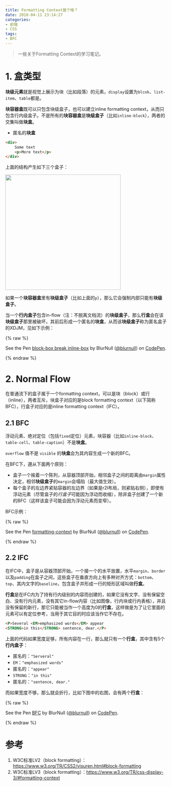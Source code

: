```yaml
---
title: Formatting Context是个啥？
date: 2018-04-11 23:14:27
categories:
- 前端
- CSS
tags:
- BFC
---
```


> 一些关于Formatting Context的学习笔记。
<!--more-->
# 1. 盒类型

**块级元素**就是视觉上展示为块（比如段落）的元素，`display`设置为`blcok`、`list-item`、`table`都是。

**块容器盒**既可以只包含块级盒子，也可以建立inline formatting context，从而只包含行内级盒子。不是所有的**块容器盒**是**块级盒子**（比如`inline-block`），两者的交集叫做**块盒**。

* 匿名的**块盒**

```html
<div>
    Some text
    <p>More text</p>
</div>
```

上面的结构产生如下三个盒子：

<img src="https://www.w3.org/TR/CSS2/images/anon-block.png" width=360>

如果一个**块容器盒**里有**块级盒子**（比如上面的`p`），那么它会强制内部只能有**块级盒子**。

当一个**行内盒子**包含in-flow（注：不脱离文档流）的**块级盒子**，那么**行盒**会在该**块级盒子**那里被破坏，其前后形成一个匿名的**块盒**，从而该**块级盒子**称为匿名盒子的XDJM，见如下示例：

{% raw %}
<p data-height="149" data-theme-id="dark" data-slug-hash="RMdmdJ" data-default-tab="html,result" data-user="blurnull" data-embed-version="2" data-pen-title="block-box break inline-box" class="codepen">See the Pen <a href="https://codepen.io/blurnull/pen/RMdmdJ/">block-box break inline-box</a> by BlurNull (<a href="https://codepen.io/blurnull">@blurnull</a>) on <a href="https://codepen.io">CodePen</a>.</p>
<script async src="https://static.codepen.io/assets/embed/ei.js"></script>
{% endraw %}

# 2. Normal Flow

在普通流下的盒子属于一个formatting context，可以是块（block）或行（inline），两者互斥，块盒子对应的是block formatting context（以下简称BFC），行盒子对应的是inline formatting context（IFC）。

## 2.1 BFC

浮动元素、绝对定位（包括`fixed`定位）元素，块容器（比如`inline-block`、`table-cell`、`table-caption`）不是**块盒**。

`overflow` 值不是 `visible` 的**块盒**会为其内容生成一个新的BFC。

在BFC下，遵从下面两个原则：

* 盒子一个挨着一个陈列，从容器顶部开始，相邻盒子之间的距离由`margin`属性决定，相邻**块级盒子**的`margin`会塌陷（最大值生效）。
* 每个盒子的左边界紧贴容器的左边界（如果是r2l布局，则紧贴右侧），即使有浮动元素（尽管盒子的*行盒子*可能因为浮动而收缩），除非盒子创建了一个新的BFC（这样该盒子可能会因为浮动元素而变窄）。

BFC示例：

{% raw %}
<p data-height="375" data-theme-id="dark" data-slug-hash="pLYQZe" data-default-tab="html,result" data-user="blurnull" data-embed-version="2" data-pen-title="formatting-context" class="codepen">See the Pen <a href="https://codepen.io/blurnull/pen/pLYQZe/">formatting-context</a> by BlurNull (<a href="https://codepen.io/blurnull">@blurnull</a>) on <a href="https://codepen.io">CodePen</a>.</p>
<script async src="https://static.codepen.io/assets/embed/ei.js"></script>
{% endraw %}

## 2.2 IFC

在IFC中，盒子是从容器顶部开始，一个接一个的水平放置，水平`margin`、`border`以及`padding`在盒子之间，这些盒子在垂直方向上有多种对齐方式：`bottom`、`top`、其内文字的`baseline`，包含盒子并形成一行的矩形区域叫做**行盒**。

**行盒**是在IFC内为了持有行内级别的内容而创建的，如果它没有文字、没有保留空白、没有行内元素，没有其它in-flow内容（比如图像，行内块或行内表格），并且没有保留的新行，那它只能被当作一个高度为0的**行盒**，这样做是为了让它里面的元素可以有定位参考，当用于其它目的时应该当作它不存在。

```html
<P>Several <EM>emphasized words</EM> appear
<STRONG>in this</STRONG> sentence, dear.</P>
```

上面的代码如果宽度足够，所有内容在一行，那么就只有一个**行盒**，其中含有5个**行内盒子**：

* 匿名的：`"Serveral"`
* `EM`：`"emphasized words"`
* 匿名的：`"appear"`
* `STRONG`：`"in this"`
* 匿名的：`"sentence, dear."`

而如果宽度不够，那么就会折行，比如下图中的右图，会有两个**行盒**：

{% raw %}
<p data-height="227" data-theme-id="dark" data-slug-hash="vRPMPy" data-default-tab="html,result" data-user="blurnull" data-embed-version="2" data-pen-title="BFC" class="codepen">See the Pen <a href="https://codepen.io/blurnull/pen/vRPMPy/">BFC</a> by BlurNull (<a href="https://codepen.io/blurnull">@blurnull</a>) on <a href="https://codepen.io">CodePen</a>.</p>
<script async src="https://static.codepen.io/assets/embed/ei.js"></script>
{% endraw %}

# 参考

1. W3C标准LV2（block formatting）：https://www.w3.org/TR/CSS2/visuren.html#block-formatting
2. W3C标准LV3（block formatting）：https://www.w3.org/TR/css-display-3/#formatting-context